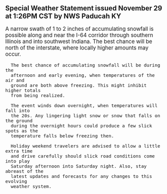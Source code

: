 <p>
   <h2>Special Weather Statement issued November 29 at 1:26PM CST by NWS Paducah KY</h2>
   <div style="font-size:120%">A narrow swath of 1 to 2 inches of accumulating snowfall is
      possible along and near the I-64 corridor through southern
      Illinois and into southwest Indiana. The best chance will be north
      of the interstate, where locally higher amounts may occur.
      
      The best chance of accumulating snowfall will be during the
      afternoon and early evening, when temperatures of the air and
      ground are both above freezing. This might inhibit higher totals
      from being realized.
      
      The event winds down overnight, when temperatures will fall into
      the 20s. Any lingering light snow or snow that falls on the ground
      during the overnight hours could produce a few slick spots as the
      temperature falls below freezing then.
      
      Holiday weekend travelers are advised to allow a little extra time
      and drive carefully should slick road conditions come into play
      Saturday afternoon into Saturday night. Also, stay abreast of the
      latest updates and forecasts for any changes to this evolving
      weather system.
   </div>
</p>